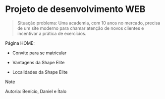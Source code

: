 # Projeto de desenvolvimento WEB

> Situação problema: Uma academia, com 10 anos no mercado, precisa de um site moderno para chamar atenção de novos clientes e incentivar a prática de exercícios.

Página HOME:
- Convite para se matricular 
* Vantagens da Shape Elite 
+ Localidades da Shape Elite

> [!NOTE]
> Autoria: Benício, Daniel e Ítalo
